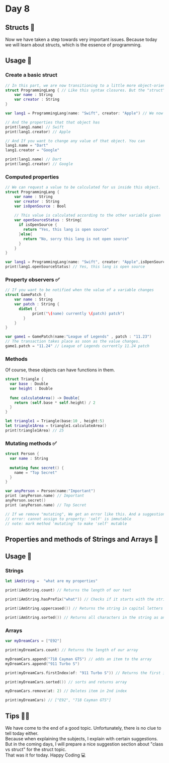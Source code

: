 # Day 8

## Structs 📖
Now we have taken a step towards very important issues. Because today we will learn about structs, which is the essence of programming.

## Usage 🔨

### Create a basic struct
```swift
// In this part, we are now transitioning to a little more object-oriented programming.
struct ProgrammingLang { // Like this syntax closures. But the "struct" keyword changes everything
    var name : String
    var creator : String
}

var lang1 = ProgrammingLang(name: "Swift", creator: "Apple") // We now have a programming language object

// And the properties that that object has
print(lang1.name) // Swift
print(lang1.creator) // Apple

// And If you want to change any value of that object. You can
lang1.name = "Dart"
lang1.creator = "Google"

print(lang1.name) // Dart
print(lang1.creator) // Google
```

### Computed properties
```swift
// We can request a value to be calculated for us inside this object.
struct ProgrammingLang {
    var name : String
    var creator : String
    var isOpenSource : Bool
    
    // This value is calculated according to the other variable given
    var openSourceStatus : String{
      if isOpenSource {
        return "Yes, this lang is open source"
      }else{
        return "No, sorry this lang is not open source"
      }
    }
}

var lang1 = ProgrammingLang(name: "Swift", creator: "Apple",isOpenSource : true)
print(lang1.openSourceStatus) // Yes, this lang is open source
```

### Property observers ✅
```swift
// If you want to be notified when the value of a variable changes
struct GamePatch {
    var name : String
    var patch : String {
      didSet {
            print("\(name) currently \(patch) patch")
        }
    }
}

var game1 = GamePatch(name:"League of Legends" , patch : "11.23")
// The transaction takes place as soon as the value changes.
game1.patch = "11.24" // League of Legends currently 11.24 patch
```

### Methods
Of course, these objects can have functions in them.
```swift
struct Triangle {
  var base : Double
  var height : Double
  
  func calculateArea() -> Double{
    return (self.base * self.height) / 2
  }
}

let triangle1 = Triangle(base:10 , height:5)
let triangle1Area = triangle1.calculateArea()
print(triangle1Area) // 25
```


### Mutating methods ✅
```swift
struct Person {
  var name : String
  
  mutating func secret() {
    name = "Top Secret"
  }
}

var anyPerson = Person(name:"Important")
print (anyPerson.name) // Important
anyPerson.secret()
print (anyPerson.name) // Top Secret

// If we remove "mutating", We get an error like this. And a suggestion
// error: cannot assign to property: 'self' is immutable
// note: mark method 'mutating' to make 'self' mutable 
```

## Properties and methods of Strings and Arrays 📖

## Usage 🔨

### Strings
```swift
let iAmString =  "what are my properties" 

print(iAmString.count) // Returns the length of our text

print(iAmString.hasPrefix("what")) // Checks if it starts with the string we entered

print(iAmString.uppercased()) // Returns the string in capital letters

print(iAmString.sorted()) // Returns all characters in the string as an ordered list.
```

### Arrays
```swift
var myDreamCars = ["E92"]

print(myDreamCars.count) // Returns the length of our array

myDreamCars.append("718 Cayman GTS") // adds an item to the array 
myDreamCars.append("911 Turbo S")

print(myDreamCars.firstIndex(of: "911 Turbo S")) // Returns the first index of the element in the array

print(myDreamCars.sorted()) // sorts and returns array

myDreamCars.remove(at: 2) // Deletes item in 2nd index

print(myDreamCars) // ["E92", "718 Cayman GTS"] 
```

## Tips 🤔💭

We have come to the end of a good topic. Unfortunately, there is no clue to tell today either. <br>
Because when explaining the subjects, I explain with certain suggestions. <br>
But in the coming days, I will prepare a nice suggestion section about "class vs struct" for the struct topic. <br>
That was it for today. Happy Coding 💻
